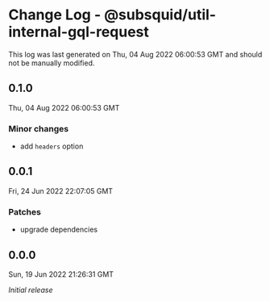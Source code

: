 # Change Log - @subsquid/util-internal-gql-request

This log was last generated on Thu, 04 Aug 2022 06:00:53 GMT and should not be manually modified.

## 0.1.0
Thu, 04 Aug 2022 06:00:53 GMT

### Minor changes

- add `headers` option

## 0.0.1
Fri, 24 Jun 2022 22:07:05 GMT

### Patches

- upgrade dependencies

## 0.0.0
Sun, 19 Jun 2022 21:26:31 GMT

_Initial release_

